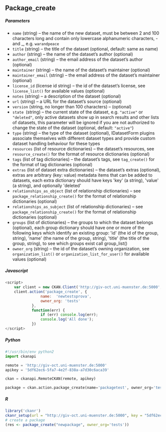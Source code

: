 ## Package_create
##### Parameters
*	`name` (string) – the name of the new dataset, must be between 2 and 100 characters long and contain only lowercase alphanumeric characters, - and _, e.g. `warandpeace`
*	`title` (string) – the title of the dataset (optional, default: same as name)
*	`author` (string) – the name of the dataset’s author (optional)
*	`author_email` (string) – the email address of the dataset’s author (optional)
*	`maintainer` (string) – the name of the dataset’s maintainer (optional)
*	`maintainer_email` (string) – the email address of the dataset’s maintainer (optional)
*	`license_id` (license id string) – the id of the dataset’s license, see `license_list()` for available values (optional)
*	`notes` (string) – a description of the dataset (optional)
*	`url` (string) – a URL for the dataset’s source (optional)
*	`version` (string, no longer than 100 characters) – (optional)
*	`state `(string) – the current state of the dataset, e.g. `"active"` or `"deleted"`, only active datasets show up in search results and other lists of datasets, this parameter will be ignored if you are not authorized to change the state of the dataset (optional, default: `"active"`)
*	`type` (string) – the type of the dataset (optional), IDatasetForm plugins associate themselves with different dataset types and provide custom dataset handling behaviour for these types
*	`resources` (list of resource dictionaries) – the dataset’s resources, see `resource_create()` for the format of resource dictionaries (optional)
*	`tags` (list of tag dictionaries) – the dataset’s tags, see `tag_create()` for the format of tag dictionaries (optional)
*	`extras` (list of dataset extra dictionaries) – the dataset’s extras (optional), extras are arbitrary (key: value) metadata items that can be added to datasets, each extra dictionary should have keys 'key' (a string), 'value' (a string), and optionally 'deleted'
*	`relationships_as_object` (list of relationship dictionaries) – see `package_relationship_create()` for the format of relationship dictionaries (optional)
*	`relationships_as_subject` (list of relationship dictionaries) – see `package_relationship_create()` for the format of relationship dictionaries (optional)
*	`groups` (list of dictionaries) – the groups to which the dataset belongs (optional), each group dictionary should have one or more of the following keys which identify an existing group: 'id' (the id of the group, string), 'name' (the name of the group, string), 'title' (the title of the group, string), to see which groups exist call group_list()
*	`owner_org` (string) – the id of the dataset’s owning organization, see `organization_list()` or `organization_list_for_user()` for available values (optional)

##### Javascript
```javascript
<script>
    var client = new CKAN.Client('http://giv-oct.uni-muenster.de:5000', '5df62ec6-5fa7-4e2f-838a-a7d30c6aca39');
    client.action('package_create', {
                name:  'newtestsprova',
                owner_org: 'tests'
            },
            function(err) {
                if (err) console.log(err);
                console.log('All done');
            })
</script>
```

##### Python
```python
#!/usr/bin/env python2
import ckanapi

remote = 'http://giv-oct.uni-muenster.de:5000'
apikey = '5df62ec6-5fa7-4e2f-838a-a7d30c6aca39'

ckan = ckanapi.RemoteCKAN(remote, apikey)

package = ckan.action.package_create(name='packagetest', owner_org='tests')
```
##### R
```r
library('ckanr')
ckanr_setup(url = "http://giv-oct.uni-muenster.de:5000", key = "5df62ec6-5fa7-4e2f-838a-a7d30c6aca39")
# create a package
(res <- package_create("newpackage", owner_org='tests'))
```
